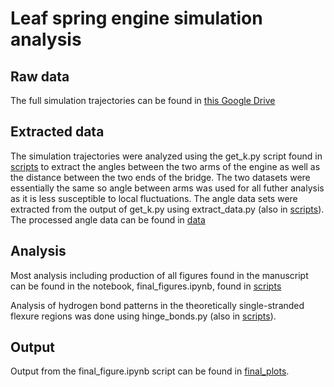 # Leaf spring engine simulation analysis

## Raw data

The full simulation trajectories can be found in [this Google Drive](https://docs.google.com/document/d/16FX4TvGJ7CAjIDCFploNWI5Qb2vdd8ce/edit?usp=sharing&ouid=111403410889163316820&rtpof=true&sd=true)

## Extracted data

The simulation trajectories were analyzed using the get_k.py script found in [scripts](https://github.com/sulcgroup/hinges/tree/main/scripts) to extract the angles between the two arms of the engine as well as the distance between the two ends of the bridge.  The two datasets were essentially the same so angle between arms was used for all futher analysis as it is less susceptible to local fluctuations.  The angle data sets were extracted from the output of get_k.py using extract_data.py (also in [scripts](https://github.com/sulcgroup/hinges/tree/main/scripts)).  The processed angle data can be found in [data](https://github.com/sulcgroup/hinges/tree/main/data)

## Analysis

Most analysis including production of all figures found in the manuscript can be found in the notebook, final_figures.ipynb, found in [scripts](https://github.com/sulcgroup/hinges/tree/main/scripts)

Analysis of hydrogen bond patterns in the theoretically single-stranded flexure regions was done using hinge_bonds.py (also in [scripts](https://github.com/sulcgroup/hinges/tree/main/scripts)).

## Output

Output from the final_figure.ipynb script can be found in [final_plots](https://github.com/sulcgroup/hinges/tree/main/final_plots).
